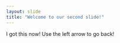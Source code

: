 ```yaml
---
layout: slide
title: "Welcome to our second slide!"
---
```

I got this now!
Use the left arrow to go back!
